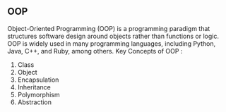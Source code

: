 ## OOP
Object-Oriented Programming (OOP) is a programming paradigm that structures software design around objects rather than functions or logic.
OOP is widely used in many programming languages, including Python, Java, C++, and Ruby, among others.
Key Concepts of OOP :
1. Class
2. Object
3. Encapsulation
4. Inheritance
5. Polymorphism
6. Abstraction
